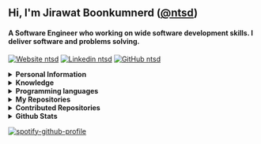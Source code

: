 ## Hi, I'm Jirawat Boonkumnerd ([@ntsd](https://github.com/ntsd))

#### A Software Engineer who working on wide software development skills. I deliver software and problems solving.

[![Website ntsd](https://img.shields.io/badge/-Website-black?style=flat-square&logo=Plex&logoColor=white&link=https://ntsd.me&cacheSeconds=864000)](https://ntsd.dev)
[![Linkedin ntsd](https://img.shields.io/badge/-Linkedin-blue?style=flat-square&logo=Linkedin&logoColor=white&link=https://www.linkedin.com/in/ntsd&cacheSeconds=864000)](https://www.linkedin.com/in/ntsd)
[![GitHub ntsd](https://img.shields.io/github/followers/ntsd?label=follow&style=social&cacheSeconds=86400)](https://github.com/ntsd)

<details>
<summary>
  <b>Personal Information</b>
</summary><br>
  
**Name:**  Jirawat Boonkumnerd

**Location:** Bangkok, Thailand.

**Languages:**

- Thai (Native)

- English (Intermediate)

</details>

<details>
<summary>
  <b>Knowledge</b>
</summary>

- Front-end Development (Web, Mobile)

- Back-end Development (API, Database, Security)

- Infrastructure and Cloud Service

- Algorithms and Data Structures

- Image Processing, Machine Learning, Deep Learning

- Software development process

</details>

<details>
<summary>
  <b>Programming languages</b>
</summary>
  
- **Advanced:** Go, Python, JavaScript/Typescript

- **Experienced:** Bash/Shell, C++, Java

</details>

<details>
<summary>
  <b>My Repositories</b>
</summary>

{% for repo in repositories %} - [{{ repo.name }} ({{ repo.stargazerCount }} Stars)]({{ repo.url }})

{% endfor %}

</details>

<details>
<summary>
  <b>Contributed Repositories</b>
</summary>

{% for repo in contributed %} - [{{ repo.name }} ({{ repo.stargazerCount }} Stars)]({{ repo.url }})

{% endfor %}

</details>

<details>
<summary>
  <b>Github Stats</b>
</summary>
  
![trophy](https://github-profile-trophy.vercel.app/?username=ntsd&theme=onedark&column=8)

<img align="center" src="https://github-readme-stats.vercel.app/api?username=ntsd&show_icons=true&theme=blue-green&hide_title=true&line_height=26" />&nbsp;<a href="https://spotify-github-profile.vercel.app/api/view.svg?uid=21upe2xfqu73mfjaknb3ci4iq&redirect=true">

</details>
  
[![spotify-github-profile](https://spotify-github-profile.vercel.app/api/view?uid=21upe2xfqu73mfjaknb3ci4iq&cover_image=true&theme=novatorem&bar_color_cover=true)](https://spotify-github-profile.vercel.app/api/view?uid=21upe2xfqu73mfjaknb3ci4iq&redirect=true)
